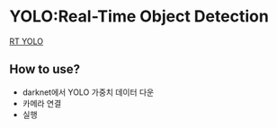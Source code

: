 # YOLO:Real-Time Object Detection
[RT YOLO](https://pjreddie.com/darknet/yolo/)

## How to use?
- darknet에서 YOLO 가중치 데이터 다운
- 카메라 연결
- 실행